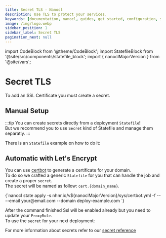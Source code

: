 ```yaml
---
title: Secret TLS - Nanocl
description: Use TLS to protect your services.
keywords: [documentation, nanocl, guides, get started, configuration, state, file, config, yaml, yml, statefile, ssl, tls, certificate]
image: /img/logo.webp
sidebar_position: 1
sidebar_label: Secret TLS
pagination_next: null
---
```

import CodeBlock from '@theme/CodeBlock';
import StatefileBlock from '@site/src/components/statefile_block';
import { nanoclMajorVersion } from '@site/vars';

# Secret TLS

To add an SSL Certificate you must create a secret.<br/>

## Manual Setup

:::tip
You can create secrets directly from a deployment `Statefile`!<br/>
But we recommend you to use `Secret` kind of Statefile and manage them separatly.
:::

There is an `Statefile` example on how to do it:

<StatefileBlock example="advanced/secret-tls" />

## Automatic with Let's Encrypt

You can use [certbot](https://certbot.eff.org/) to generate a certificate for your domain.<br/>
To do so we crafted a generic `Statefile` for you that can handle the job and create a proper `secret`.<br/>
The secret will be named as follow: `cert.{domain_name}`.<br/>

<CodeBlock className="language-sh">
{`nanocl state apply -s nhnr.io/v${nanoclMajorVersion}/sys/certbot.yml -f -- --email your@email.com --domain deploy-example.com
`}
</CodeBlock>

After the command finished Ssl will be enabled already but you need to update your `ProxyRule`.<br/>
To use the `secret` for your next deployment:

<StatefileBlock example="advanced/secret-tls-cargo" />

For more information about secrets refer to our [secret reference][secret_ref]

[secret_ref]: /docs/references/nanocl/objects/secret.md
